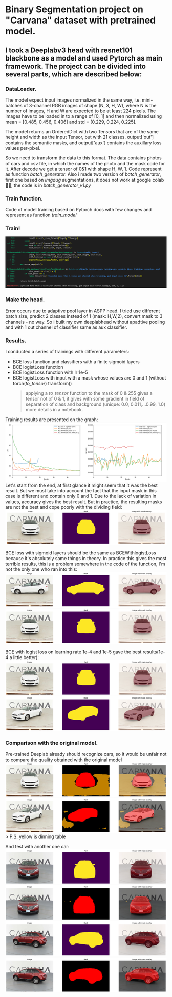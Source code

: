 # Binary Segmentation project on "Carvana" dataset with pretrained model.

  I took a Deeplabv3 head with resnet101 blackbone as a model and used Pytorch as main framework. The project can be divided into several parts, which are described below:
-------------------------------------------------------------------------------------------------------------------------------
### DataLoader.

The model expect input images normalized in the same way, i.e. mini-batches of 3-channel RGB images of shape (N, 3, H, W), where N is the number of images, H and W are expected to be at least 224 pixels. The images have to be loaded in to a range of [0, 1] and then normalized using mean = [0.485, 0.456, 0.406] and std = [0.229, 0.224, 0.225].
  
The model returns an OrderedDict with two Tensors that are of the same height and width as the input Tensor, but with 21 classes. output['out'] contains the semantic masks, and output['aux'] contains the auxillary loss values per-pixel.
  
So we need to transform the data to this format. The data contains photos of cars and csv file, in which the names of the photo and the mask code for it. After decode we get a tensor of 0&1 with shape H, W, 1. Code represent as function *batch_generator*. Also i made two version of *batch_generator*, first one based on *imgaug* augmentations, it does not work at google colab 🤷‍♀️, the code is in *batch_generator_v1.py*

### Train function.

Code of model training based on Pytorch docs with few changes and represent as function *train_model*

### Train!

![](Images/error.png) 


### Make the head.

Error occurs due to adaptive pool layer in ASPP head. I tried use different batch size, predict 2 classes instead of 1 (mask: H,W,2), convert mask to 3 channels - no way. So i built my own deeplabhead without apadtive pooling and with 1 out channel of classifier same as aux classifier.

### Results.

I conducted a series of trainings with different parameters:
- BCE loss function and classifiers with a finite sigmoid layers
- BCE logistLoss function
- BCE logistLoss function with lr 1e-5
- BCE logistLoss with input with a mask whose values are 0 and 1 (without torch(*to_tensor*) transform))
    > applying a *to_tensor* function to the mask of 0 & 255 gives a tensor not of 0 & 1, it gives with some gradient in field of separation of class and background (unique: 0.0, 0.011,...0.99, 1.0) more details in a notebook.
    
Training results are presented on the graph:
![](Images/graph.png)
Let's start from the end, at first glance it might seem that it was the best result. But we must take into account the fact that the input mask in this case is different and contain only 0 and 1. Due to the lack of variation in values, accuracy gives the best result. But in practice, the resulting masks are not the best and cope poorly with the dividing field: ![](Images/md4.png)

BCE loss with sigmoid layers should be the same as BCEWithlogistLoss because it's absolutely same things in theory. In practice this gives the most terrible results, this is a problem somewhere in the code of the function, I'm not the only one who ran into this: ![](Images/md11.png)  ![](Images/md12.png)

BCE with logist loss on learning rate 1e-4 and 1e-5 gave the best results(1e-4 a little better): ![](Images/md21.png) ![](Images/md22.png)

### Comparison with the original model.
Pre-trained Deeplab already should recognize cars, so it would be unfair not to compare the quality obtained with the original model ![](Images/orig1.png) ![](Images/orig2.png)
      > P.S. yellow is dinning table 

And test with another one car:
![](Images/md23.png) ![](Images/orig3.png)
![](Images/md24.png) ![](Images/orig4.png)
